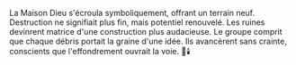 La Maison Dieu s'écroula symboliquement, offrant un terrain neuf.
Destruction ne signifiait plus fin, mais potentiel renouvelé.
Les ruines devinrent matrice d'une construction plus audacieuse.
Le groupe comprit que chaque débris portait la graine d'une idée.
Ils avancèrent sans crainte, conscients que l'effondrement ouvrait la voie.
🌌🕯️
